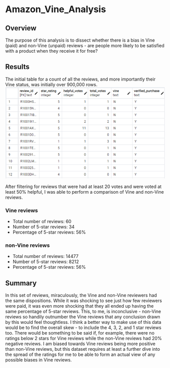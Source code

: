 # Amazon_Vine_Analysis

## Overview
The purpose of this analysis is to dissect whether there is a bias in Vine (paid) and non-Vine (unpaid) reviews - are people more likely to be satisfied with a product when they receive it for free?

## Results
The initial table for a count of all the reviews, and more importantly their Vine status, was initially over 900,000 rows.
![vine_table](vine_table.png)

After filtering for reviews that were had at least 20 votes and were voted at least 50% helpful, I was able to perform a comparison of Vine and non-Vine reviews.

### Vine reviews
* Total number of reviews: 60
* Number of 5-star reviews: 34
* Percentage of 5-star reviews: 56%

### non-Vine reviews
* Total number of reviews: 14477
* Number of 5-star reviews: 8212
* Percentage of 5-star reviews: 56%

## Summary
In this set of reviews, miraculously, the Vine and non-Vine reviewers had the same dispositions. While it was shocking to see just how few reviewers were paid, it was even more shocking that they all ended up having the same percentage of 5-star reviews. This, to me, is inconclusive - non-Vine reviews so handily outnumber the Vine reviews that any conclusion drawn by this would feel thoughtless. I think a better way to make use of this data would be to find the overall skew - to include the 4, 3, 2, and 1 star reviews too. There would be something to be said if, for example, there were no ratings below 2 stars for Vine reviews while the non-Vine reviews had 20% negative reviews. I am biased towards Vine reviews being more positive than non-Vine reviews, but this dataset requires at least a further dive into the spread of the ratings for me to be able to form an actual view of any possible biases in Vine reviews.
